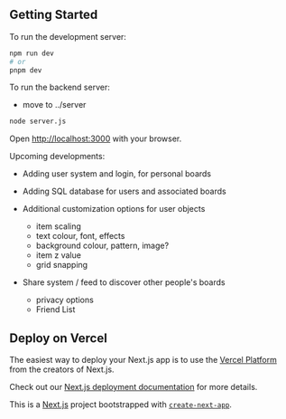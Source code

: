 ## Getting Started

To run the development server:

```bash
npm run dev
# or
pnpm dev
```

To run the backend server:

- move to ../server

```bash
node server.js
```


Open [http://localhost:3000](http://localhost:3000) with your browser.


Upcoming developments:

- Adding user system and login, for personal boards

- Adding SQL database for users and associated boards

- Additional customization options for user objects
    - item scaling
    - text colour, font, effects
    - background colour, pattern, image?
    - item z value
    - grid snapping

- Share system / feed to discover other people's boards 
    - privacy options
    - Friend List







## Deploy on Vercel

The easiest way to deploy your Next.js app is to use the [Vercel Platform](https://vercel.com/new?utm_medium=default-template&filter=next.js&utm_source=create-next-app&utm_campaign=create-next-app-readme) from the creators of Next.js.

Check out our [Next.js deployment documentation](https://nextjs.org/docs/app/building-your-application/deploying) for more details.


This is a [Next.js](https://nextjs.org) project bootstrapped with [`create-next-app`](https://nextjs.org/docs/app/api-reference/cli/create-next-app).